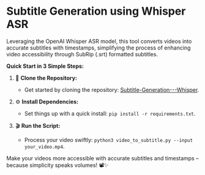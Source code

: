 # Subtitle Generation using Whisper ASR

Leveraging the OpenAI Whisper ASR model, this tool converts videos into accurate subtitles with timestamps, simplifying the process of enhancing video accessibility through SubRip (.srt) formatted subtitles.

**Quick Start in 3 Simple Steps:**

1. 🚀 **Clone the Repository:**
   - Get started by cloning the repository: [Subtitle-Generation---Whisper](https://github.com/ro-hits/Subtitle-Generation---Whisper.git).

2. ⚙️ **Install Dependencies:**
   - Set things up with a quick install: `pip install -r requirements.txt`.

3. 🎬 **Run the Script:**
   - Process your video swiftly: `python3 video_to_subtitle.py --input your_video.mp4`.

Make your videos more accessible with accurate subtitles and timestamps – because simplicity speaks volumes! 📽️✨

